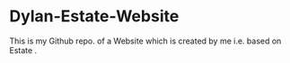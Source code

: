 # Dylan-Estate-Website
This is my Github repo. of a Website which is created by me i.e. based on Estate . 
